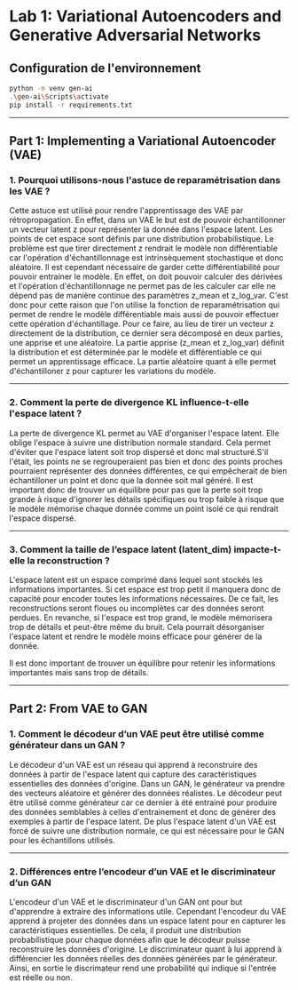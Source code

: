 # Lab 1: Variational Autoencoders and Generative Adversarial Networks

## Configuration de l'environnement

```bash
python -m venv gen-ai
.\gen-ai\Scripts\activate
pip install -r requirements.txt
```



---

## Part 1: Implementing a Variational Autoencoder (VAE)


### 1. Pourquoi utilisons-nous l'astuce de reparamétrisation dans les VAE ?

Cette astuce est utilisé pour rendre l'apprentissage des VAE par rétropropagation. En effet, dans un VAE le but est de pouvoir échantillonner un vecteur latent z pour représenter la donnée dans l'espace latent. Les points de cet espace sont définis par une distribution probabilistique. Le problème est que tirer directement z rendrait le modèle non différentiable car l'opération d'échantillonnage est intrinsèquement stochastique et donc aléatoire. Il est cependant nécessaire de garder cette différentiabilité pour pouvoir entrainer le modèle. En effet, on doit pouvoir calculer des dérivées et l'opération d'échantillonnage ne permet pas de les calculer car elle ne dépend pas de manière continue des paramètres z_mean et z_log_var. C'est donc pour cette raison que l'on utilise la fonction de reparamétrisation qui permet de rendre le modèle différentiable mais aussi de pouvoir effectuer cette opération d'échantillage. Pour ce faire, au lieu de tirer un vecteur z directement de la distribution, ce dernier sera décomposé en deux parties, une apprise et une aléatoire. La partie apprise (z_mean et z_log_var) définit la distribution et est déterminée par le modèle et différentiable ce qui permet un apprentissage efficace. La partie aléatoire quant à elle permet d'échantilloner z pour capturer les variations du modèle.


--- 


###  2. Comment la perte de divergence KL influence-t-elle l'espace latent ?

La perte de divergence KL permet au VAE d'organiser l'espace latent. Elle oblige l'espace à suivre une distribution normale standard. Cela permet d'éviter que l'espace latent soit trop dispersé et donc mal structuré.S'il l'était, les points ne se regrouperaient pas bien et donc des points proches pourraient représenter des données différentes, ce qui empêcherait de bien échantilloner un point et donc que la donnée soit mal généré. Il est important donc de trouver un équilibre pour pas que la perte soit trop grande à risque d'ignorer les détails spécifiques ou trop faible à risque que le modèle mémorise chaque donnée comme un point isolé ce qui rendrait l'espace dispersé. 

---


### 3. Comment la taille de l’espace latent (latent_dim) impacte-t-elle la reconstruction ?

L'espace latent est un espace comprimé dans lequel sont stockés les informations importantes. Si cet espace est trop petit il manquera donc de capacité pour encoder toutes les informations nécessaires. De ce fait, les reconstructions seront floues ou incomplètes car des données seront perdues. En revanche, si l'espace est trop grand, le modèle mémorisera trop de détails et peut-être même du bruit. Cela pourrait désorganiser l'espace latent et rendre le modèle moins efficace pour générer de la donnée.

Il est donc important de trouver un équilibre pour retenir les informations importantes mais sans trop de détails.




---

## Part 2: From VAE to GAN

### 1. Comment le décodeur d’un VAE peut être utilisé comme générateur dans un GAN ?

Le décodeur d'un VAE est un réseau qui apprend à reconstruire des données à partir de l'espace latent qui capture des caractéristiques essentielles des données d'origine. Dans un GAN, le générateur va prendre des vecteurs aléatoire et générer des données réalistes. Le décodeur peut être utilisé comme générateur car ce dernier à été entrainé pour produire des données semblables à celles d'entrainement et donc de générer des exemples à partir de l'espace latent. De plus l'espace latent d'un VAE est forcé de suivre une distribution normale, ce qui est nécessaire pour le GAN pour les échantillons utilisés. 


---



### 2. Différences entre l’encodeur d’un VAE et le discriminateur d’un GAN

L'encodeur d'un VAE et le discriminateur d'un GAN ont pour but d'apprendre à extraire des informations utile. Cependant l'encodeur du VAE apprend à projeter des données dans un espace latent pour en capturer les caractéristiques essentielles. De cela, il produit une distribution probabilistique pour chaque données afin que le décodeur puisse reconstruire les données d'origine. Le discriminateur quant à lui apprend à différencier les données réelles des données générées par le générateur. Ainsi, en sortie le discrimateur rend une probabilité qui indique si l'entrée est réelle ou non.
